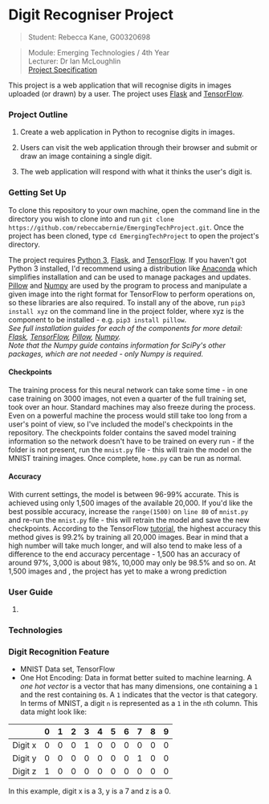 # Digit Recogniser Project

> Student: Rebecca Kane, G00320698  

> Module: Emerging Technologies / 4th Year   
> Lecturer: Dr Ian McLoughlin  
> [Project Specification](https://emerging-technologies.github.io/problems/project.html)  

This project is a web application that will recognise digits in images uploaded (or drawn) by a user. The project uses [Flask](http://flask.pocoo.org/) and [TensorFlow](https://www.tensorflow.org/).

### Project Outline
1. Create a web application in Python to recognise digits in images.  

2. Users can visit the web application through their browser and submit or draw an image containing a single digit.  

3. The web application will respond with what it thinks the user's digit is.

### Getting Set Up
To clone this repository to your own machine, open the command line in the directory you wish to clone into and run `git clone https://github.com/rebeccabernie/EmergingTechProject.git`. Once the project has been cloned, type `cd EmergingTechProject` to open the project's directory.  

The project requires [Python 3](https://www.python.org/downloads/), [Flask](http://flask.pocoo.org/), and [TensorFlow](https://www.tensorflow.org/). If you haven't got Python 3 installed, I'd recommend using a distribution like 
[Anaconda](https://www.anaconda.com/download/) which simplifies installation and can be used to manage packages and updates. [Pillow](http://pillow.readthedocs.io/en/3.1.x/index.html) and [Numpy](http://www.numpy.org/) are used by the program to process and manipulate a given image into the right format for TensorFlow to perform operations on, so these libraries are also required. To install any of the above, run `pip3 install xyz` on the command line in the project folder, where xyz is the component to be installed - e.g. `pip3 install pillow`.  
*See full installation guides for each of the components for more detail: [Flask](http://flask.pocoo.org/docs/0.12/installation/), [TensorFlow](https://www.tensorflow.org/install/), [Pillow](http://pillow.readthedocs.io/en/3.1.x/installation.html), [Numpy](https://scipy.org/install.html).*  
*Note that the Numpy guide contains information for SciPy's other packages, which are not needed - only Numpy is required.*

#### Checkpoints
The training process for this neural network can take some time - in one case training on 3000 images, not even a quarter of the full training set, took over an hour. Standard machines may also freeze during the process. Even on a powerful machine the process would still take too long from a user's point of view, so I've included the model's checkpoints in the repository. The checkpoints folder contains the saved model training information so the network doesn't have to be trained on every run - if the folder is not present, run the `mnist.py` file - this will train the model on the MNIST training images. Once complete, `home.py` can be run as normal.

#### Accuracy
With current settings, the model is between 96-99% accurate. This is achieved using only 1,500 images of the available 20,000. If you'd like the best possible accuracy, increase the `range(1500)` on `line 80` of `mnist.py` and re-run the `mnist.py` file - this will retrain the model and save the new checkpoints. According to the TensorFlow [tutorial](https://www.tensorflow.org/get_started/mnist/pros), the highest accuracy this method gives is 99.2% by training all 20,000 images. Bear in mind that a high number will take much longer, and will also tend to make less of a difference to the end accuracy percentage - 1,500 has an accuracy of around 97%, 3,000 is about 98%, 10,000 may only be 98.5% and so on. At 1,500 images and , the project has yet to make a wrong prediction 


### User Guide
1. 

### Technologies


### Digit Recognition Feature
  * MNIST Data set, TensorFlow
  * One Hot Encoding: Data in format better suited to machine learning.  A *one hot vector* is a vector that has many dimensions, one containing a `1` and the rest containing `0`s. A `1` indicates that the vector is that category. In terms of MNIST, a digit `n` is represented as a `1` in the `n`th column. This data might look like: 

|     		| 0    | 1 	  | 2 	 | 3 	| 4    | 5 	  | 6 	 | 7 	| 8    | 9    |
|---- 		| ---- | ---- | ---- | ---- | ---- | ---- | ---- | ---- | ---- | ---- |
|Digit x    | 0    | 0 	  |0 	 | 1 	| 0    | 0 	  | 0 	 | 0 	| 0    | 0    |
|Digit y    | 0    | 0 	  |0 	 | 0 	| 0    | 0 	  | 0 	 | 1 	| 0    | 0    |
|Digit z    | 1    | 0 	  |0 	 | 0	| 0    | 0 	  | 0 	 | 0 	| 0    | 0    |

In this example, digit x is a 3, y is a 7 and z is a 0.
